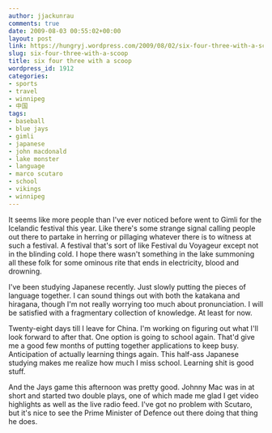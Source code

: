 ```yaml
---
author: jjackunrau
comments: true
date: 2009-08-03 00:55:02+00:00
layout: post
link: https://hungryj.wordpress.com/2009/08/02/six-four-three-with-a-scoop/
slug: six-four-three-with-a-scoop
title: six four three with a scoop
wordpress_id: 1912
categories:
- sports
- travel
- winnipeg
- 中国
tags:
- baseball
- blue jays
- gimli
- japanese
- john macdonald
- lake monster
- language
- marco scutaro
- school
- vikings
- winnipeg
---
```


It seems like more people than I've ever noticed before went to Gimli for the Icelandic festival this year. Like there's some strange signal calling people out there to partake in herring or pillaging whatever there is to witness at such a festival. A festival that's sort of like Festival du Voyageur except not in the blinding cold. I hope there wasn't something in the lake summoning all these folk for some ominous rite that ends in electricity, blood and drowning.

I've been studying Japanese recently. Just slowly putting the pieces of language together. I can sound things out with both the katakana and hiragana, though I'm not really worrying too much about pronunciation. I will be satisfied with a fragmentary collection of knowledge. At least for now.

Twenty-eight days till I leave for China. I'm working on figuring out what I'll look forward to after that. One option is going to school again. That'd give me a good few months of putting together applications to keep busy. Anticipation of actually learning things again. This half-ass Japanese studying makes me realize how much I miss school. Learning shit is good stuff.

And the Jays game this afternoon was pretty good. Johnny Mac was in at short and started two double plays, one of which made me glad I get video highlights as well as the live radio feed. I've got no problem with Scutaro, but it's nice to see the Prime Minister of Defence out there doing that thing he does.
